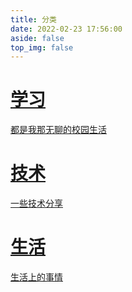 ```yaml
---
title: 分类
date: 2022-02-23 17:56:00
aside: false
top_img: false
---
```

<style>
  #libCategories .card-wrap:hover .card-info:after {
    width: 300%;
  }
</style>
<link rel="stylesheet" type="text/css" href="https://npm.elemecdn.com/js-heo@1.0.11/3dCard/no3d.css">

<div id='libCategories'>
<div id="lib-cards" class="container">

<a href='javascript:void(0);' onClick='pjax.loadUrl("/categories/前端开发/")'>
<card data-image="https://b.zhutix.com/bizhi/follow_me/01.jpg">
<h1 slot="header">学习</h1>
<p slot="content">都是我那无聊的校园生活</p>
</card>
</a>

<a href='javascript:void(0);' onClick='pjax.loadUrl("/categories/大学生涯/")'>
  <card data-image="https://b.zhutix.com/bizhi/follow_me/04.jpg">
    <h1 slot="header">技术</h1>
    <p slot="content">一些技术分享</p>
  </card>
</a>

<a href='javascript:void(0);' onClick='pjax.loadUrl("/categories/生活日常/")'>
  <card data-image="https://b.zhutix.com/bizhi/follow_me/01.jpg">
    <h1 slot="header">生活</h1>
    <p slot="content">生活上的事情</p>
  </card>
</a>

</div>
</div>

<script src='https://lf6-cdn-tos.bytecdntp.com/cdn/expire-1-M/vue/2.6.14/vue.min.js' data-pjax></script>

<script type="text/javascript" src="https://npm.elemecdn.com/anzhiyu-theme-static@1.0.7/no3d/no3d.js" data-pjax></script>
